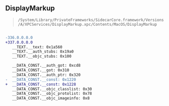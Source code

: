 ## DisplayMarkup

> `/System/Library/PrivateFrameworks/SidecarCore.framework/Versions/A/XPCServices/DisplayMarkup.xpc/Contents/MacOS/DisplayMarkup`

```diff

-336.0.0.0.0
+337.0.0.0.0
   __TEXT.__text: 0x1a560
   __TEXT.__auth_stubs: 0x19a0
   __TEXT.__objc_stubs: 0x100

   __DATA_CONST.__auth_got: 0xcd8
   __DATA_CONST.__got: 0x310
   __DATA_CONST.__auth_ptr: 0x320
-  __DATA_CONST.__const: 0x1220
+  __DATA_CONST.__const: 0x1228
   __DATA_CONST.__objc_classlist: 0x30
   __DATA_CONST.__objc_protolist: 0x78
   __DATA_CONST.__objc_imageinfo: 0x8

```
